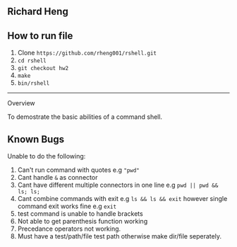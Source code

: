 Richard Heng
---

How to run file
------------

1. Clone `https://github.com/rheng001/rshell.git`
2. `cd rshell`
3. `git checkout hw2`
4. `make`
5. `bin/rshell`

-----
Overview

To demostrate the basic abilities of a command shell. 

Known Bugs
---

Unable to do the following:

1. Can't run command with quotes
    e.g `"pwd"`
2. Cant handle `&` as connector
3. Cant have different multiple connectors in one line
    e.g `pwd || pwd && ls; ls;`
4. Cant combine commands with exit
    e.g `ls && ls && exit`
        however single command exit works fine
        e.g `exit`
5. test command is unable to handle brackets
6. Not able to get parenthesis function working
7. Precedance operators not working.
8. Must have a test/path/file test path otherwise make dir/file seperately.

